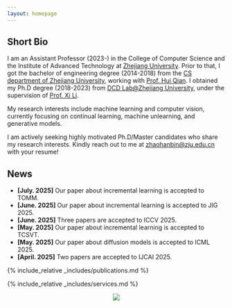 ```yaml
---
layout: homepage
---
```


## Short Bio

I am an Assistant Professor (2023-) in the College of Computer Science and the Institute of Advanced Technology at [Zhejiang University](https://www.zju.edu.cn/english/). Prior to that, I got the bachelor of engineering degree (2014-2018) from the [CS department of Zhejiang University](http://www.en.cs.zju.edu.cn/), working with [Prof. Hui Qian](https://scholar.google.com/citations?user=n4csXw0AAAAJ&hl=en). I obtained my Ph.D degree (2018-2023) from [DCD Lab@Zhejiang University](http://www.cs.zju.edu.cn/_upload/article/files/d4/45/e46a2ca6469693738d84d1fffc3f/cc70a9ee-44ce-4603-9e46-701564a0eb2a.pdf), under the supervision of [Prof. Xi Li](https://scholar.google.com.au/citations?user=TYNPJQMAAAAJ&hl=en).

My research interests include machine learning and computer vision, currently focusing on continual learning, machine unlearning, and generative models.

I am actively seeking highly motivated Ph.D/Master candidates who share my research interests. Kindly reach out to me at zhaohanbin@zju.edu.cn with your resume!

## News
- **[July. 2025]** Our paper about incremental learning is accepted to TOMM.
- **[June. 2025]** Our paper about incremental learning is accepted to JIG 2025.
- **[June. 2025]** Three papers are accepted to ICCV 2025.
- **[May. 2025]** Our paper about incremental learning is accepted to TCSVT.
- **[May. 2025]** Our paper about diffusion models is accepted to ICML 2025.
- **[April. 2025]** Two papers are accepted to IJCAI 2025.

{% include_relative _includes/publications.md %}

{% include_relative _includes/services.md %}

<center>
<a href="https://clustrmaps.com/site/1c60f"  title="ClustrMaps"><img src="//www.clustrmaps.com/map_v2.png?d=5MNmBo6mJCb_MC7DklHIt53TXG-kbdFNAagOTNY9VOM&cl=ffffff" /></a>
</center>